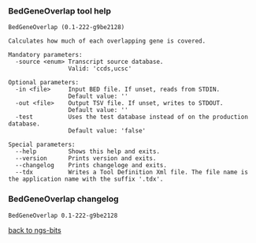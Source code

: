 ### BedGeneOverlap tool help
	BedGeneOverlap (0.1-222-g9be2128)
	
	Calculates how much of each overlapping gene is covered.
	
	Mandatory parameters:
	  -source <enum> Transcript source database.
	                 Valid: 'ccds,ucsc'
	
	Optional parameters:
	  -in <file>     Input BED file. If unset, reads from STDIN.
	                 Default value: ''
	  -out <file>    Output TSV file. If unset, writes to STDOUT.
	                 Default value: ''
	  -test          Uses the test database instead of on the production database.
	                 Default value: 'false'
	
	Special parameters:
	  --help         Shows this help and exits.
	  --version      Prints version and exits.
	  --changelog    Prints changeloge and exits.
	  --tdx          Writes a Tool Definition Xml file. The file name is the application name with the suffix '.tdx'.
	
### BedGeneOverlap changelog
	BedGeneOverlap 0.1-222-g9be2128
	
[back to ngs-bits](https://github.com/marc-sturm/ngs-bits)